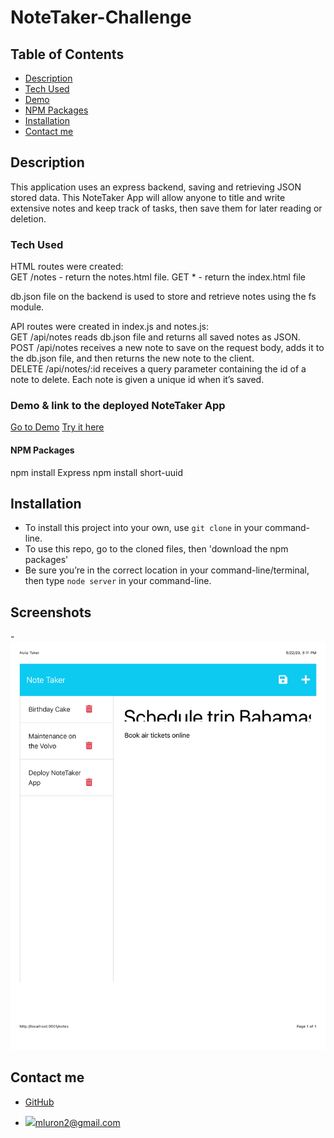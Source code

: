 # NoteTaker-Challenge

## Table of Contents
- [Description](#project-description)
- [Tech Used](#tech-used)
- [Demo](#demo)
- [NPM Packages](#npm-packages)
- [Installation](#installation)
- [Contact me](#Contact)

## Description
This application uses an express backend, saving and retrieving JSON stored data. This NoteTaker App will allow anyone to title and write extensive notes and keep track of tasks, then save them for later reading or deletion. 

### Tech Used

HTML routes were created:</br>
GET /notes - return the notes.html file.
GET * - return the index.html file

db.json file on the backend is used to store and retrieve notes using the fs module.

API routes were created in index.js and notes.js:</br>
GET /api/notes reads db.json file and returns all saved notes as JSON.</br>
POST /api/notes receives a new note to save on the request body, adds it to the db.json file, and then returns the new note to the client.</br>
DELETE /api/notes/:id receives a query parameter containing the id of a note to delete. Each note is given a unique id when it’s saved.

### Demo & link to the deployed NoteTaker App 
[Go to Demo](https://drive.google.com/file/d/1WTtMB1rYNYX9rtG0lRbGAb3I9oU9dXUY/view?usp=sharing)
[Try it here](https://notetaker-challenge-04b3eb2c464f.herokuapp.com/notes)
#### NPM Packages
npm install Express
npm install short-uuid

## Installation 
- To install this project into your own, use `git clone` in your command-line.
- To use this repo, go to the cloned files, then 'download the npm packages'
- Be sure you’re in the correct location in your command-line/terminal, then type `node server` in your command-line.

## Screenshots
-![Screenshot](./public/assets/images/Note%20Taker.png)

## Contact me
- [GitHub](https://github.com/mluron-ArxFjs)

- ![](https://img.shields.io/badge/Gmail-D14836?style=for-the-badge&logo=gmail&logoColor=white)mluron2@gmail.com
